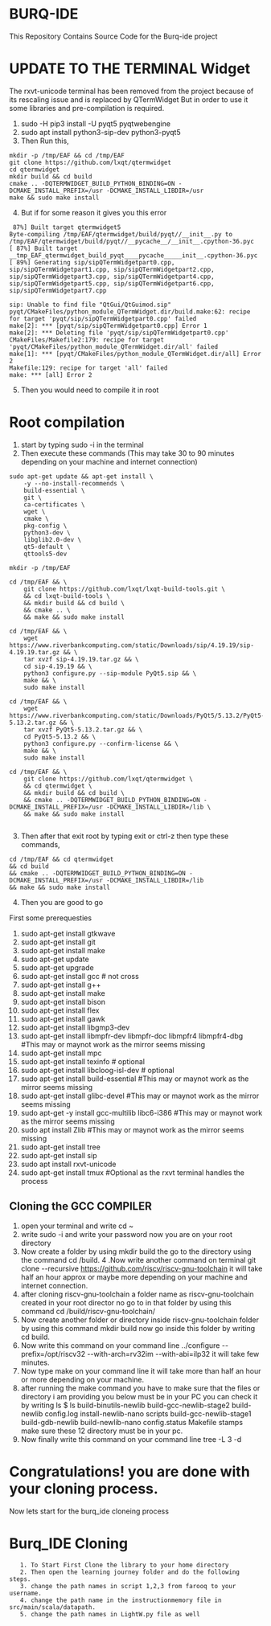 # BURQ-IDE
This Repository Contains Source Code for the Burq-ide project 
# UPDATE TO THE TERMINAL Widget
The rxvt-unicode terminal has been removed from the project because of its rescaling issue and is replaced by QTermWidget
But in order to use it some libraries and pre-compilation is required.
1. sudo -H pip3 install -U pyqt5 pyqtwebengine
2. sudo apt install python3-sip-dev python3-pyqt5
3. Then Run this,
~~~
mkdir -p /tmp/EAF && cd /tmp/EAF
git clone https://github.com/lxqt/qtermwidget  
cd qtermwidget  
mkdir build && cd build  
cmake .. -DQTERMWIDGET_BUILD_PYTHON_BINDING=ON -DCMAKE_INSTALL_PREFIX=/usr -DCMAKE_INSTALL_LIBDIR=/usr
make && sudo make install
~~~
4. But if for some reason it gives you this error
~~~
 87%] Built target qtermwidget5
Byte-compiling /tmp/EAF/qtermwidget/build/pyqt//__init__.py to /tmp/EAF/qtermwidget/build/pyqt//__pycache__/__init__.cpython-36.pyc
[ 87%] Built target __tmp_EAF_qtermwidget_build_pyqt____pycache_____init__.cpython-36.pyc
[ 89%] Generating sip/sipQTermWidgetpart0.cpp, sip/sipQTermWidgetpart1.cpp, sip/sipQTermWidgetpart2.cpp, sip/sipQTermWidgetpart3.cpp, sip/sipQTermWidgetpart4.cpp, sip/sipQTermWidgetpart5.cpp, sip/sipQTermWidgetpart6.cpp, sip/sipQTermWidgetpart7.cpp

sip: Unable to find file "QtGui/QtGuimod.sip"
pyqt/CMakeFiles/python_module_QTermWidget.dir/build.make:62: recipe for target 'pyqt/sip/sipQTermWidgetpart0.cpp' failed
make[2]: *** [pyqt/sip/sipQTermWidgetpart0.cpp] Error 1
make[2]: *** Deleting file 'pyqt/sip/sipQTermWidgetpart0.cpp'
CMakeFiles/Makefile2:179: recipe for target 'pyqt/CMakeFiles/python_module_QTermWidget.dir/all' failed
make[1]: *** [pyqt/CMakeFiles/python_module_QTermWidget.dir/all] Error 2
Makefile:129: recipe for target 'all' failed
make: *** [all] Error 2
~~~
5. Then you would need to compile it in root
# Root compilation
1. start by typing sudo -i in the terminal
2. Then execute these commands (This may take 30 to 90 minutes depending on your machine and internet connection)
~~~
sudo apt-get update && apt-get install \
    -y --no-install-recommends \
    build-essential \
    git \
    ca-certificates \
    wget \
    cmake \
    pkg-config \
    python3-dev \
    libglib2.0-dev \
    qt5-default \
    qttools5-dev

mkdir -p /tmp/EAF

cd /tmp/EAF && \
    git clone https://github.com/lxqt/lxqt-build-tools.git \
    && cd lxqt-build-tools \
    && mkdir build && cd build \
    && cmake .. \
    && make && sudo make install

cd /tmp/EAF && \
    wget https://www.riverbankcomputing.com/static/Downloads/sip/4.19.19/sip-4.19.19.tar.gz && \
    tar xvzf sip-4.19.19.tar.gz && \
    cd sip-4.19.19 && \
    python3 configure.py --sip-module PyQt5.sip && \
    make && \
    sudo make install

cd /tmp/EAF && \
    wget https://www.riverbankcomputing.com/static/Downloads/PyQt5/5.13.2/PyQt5-5.13.2.tar.gz && \
    tar xvzf PyQt5-5.13.2.tar.gz && \
    cd PyQt5-5.13.2 && \
    python3 configure.py --confirm-license && \
    make && \
    sudo make install

cd /tmp/EAF && \
    git clone https://github.com/lxqt/qtermwidget \
    && cd qtermwidget \
    && mkdir build && cd build \
    && cmake .. -DQTERMWIDGET_BUILD_PYTHON_BINDING=ON -DCMAKE_INSTALL_PREFIX=/usr -DCMAKE_INSTALL_LIBDIR=/lib \
    && make && sudo make install
    
~~~
3. Then after that exit root by typing exit or ctrl-z then type these commands,
~~~
cd /tmp/EAF && cd qtermwidget      
&& cd build     
&& cmake .. -DQTERMWIDGET_BUILD_PYTHON_BINDING=ON -DCMAKE_INSTALL_PREFIX=/usr -DCMAKE_INSTALL_LIBDIR=/lib     
&& make && sudo make install
~~~
4. Then you are good to go 

First some prerequesties
1. sudo apt-get install gtkwave
2. sudo apt-get install git
3. sudo apt-get install make
4. sudo apt-get update
5. sudo apt-get upgrade
6. sudo apt-get install gcc # not cross
7. sudo apt-get install g++
8. sudo apt-get install make
9. sudo apt-get install bison
10. sudo apt-get install flex
11. sudo apt-get install gawk
12. sudo apt-get install libgmp3-dev
13. sudo apt-get install libmpfr-dev libmpfr-doc libmpfr4 libmpfr4-dbg #This may or maynot work as the mirror seems missing
14. sudo apt-get install mpc
15. sudo apt-get install texinfo # optional
16. sudo apt-get install libcloog-isl-dev # optional
17. sudo apt-get install build-essential      #This may or maynot work as the mirror seems missing
18. sudo apt-get install glibc-devel        #This may or maynot work as the mirror seems missing
19. sudo apt-get -y install gcc-multilib libc6-i386       #This may or maynot work as the mirror seems missing
20. sudo apt install Zlib             #This may or maynot work as the mirror seems missing
21. sudo apt-get install tree
22. sudo apt-get install sip
23. sudo apt install rxvt-unicode
24. sudo apt-get install tmux          #Optional as the rxvt terminal handles the process

## Cloning the GCC COMPILER

1. open your terminal and write cd ~
2. write sudo -i and write your password now you are on your root directory
3. Now create a folder by using mkdir build the go to the directory using the command cd /build.
4 .Now write another command on terminal git clone --recursive https://github.com/riscv/riscv-gnu-toolchain it will take half an hour approx or maybe more depending on your machine and internet connection.
5. after cloning riscv-gnu-toolchain a folder name as riscv-gnu-toolchain created in your root director no go to in that folder by using this command cd /build/riscv-gnu-toolchain/
6. Now create another folder or directory inside riscv-gnu-toolchain folder by using this command mkdir build now go inside this folder by writing cd build.
7. Now write this command on your command line ../configure --prefix=/opt/riscv32 --with-arch=rv32im --with-abi=ilp32 it will take few minutes.
8. Now type make on your command line it will take more than half an hour or more depending on your machine.
9. after running the make command you have to make sure that the files or directory i am providing you below must be in your PC you can check it by writing ls $ ls build-binutils-newlib build-gcc-newlib-stage2 build-newlib config.log install-newlib-nano scripts build-gcc-newlib-stage1 build-gdb-newlib build-newlib-nano config.status Makefile stamps make sure these 12 directory must be in your pc.
10. Now finally write this command on your command line tree -L 3 -d

# Congratulations! you are done with your cloning process.
Now lets start for the burq_ide cloneing process

# Burq_IDE Cloning 
    
~~~
   1. To Start First Clone the library to your home directory
   2. Then open the learning journey folder and do the following steps.
   3. change the path names in script 1,2,3 from farooq to your username.
   4. change the path name in the instructionmemory file in src/main/scala/datapath.
   5. change the path names in LightW.py file as well
   
